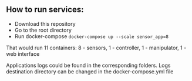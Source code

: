 ## How to run services:

- Download this repository
- Go to the root directory
- Run docker-compose `docker-compose up --scale sensor_app=8`

That would run 11 containers: 8 - sensors, 1 - controller, 1 - manipulator, 1 - web interface

Applications logs could be found in the corresponding folders. Logs destination directory can be changed in the 
docker-compose.yml file